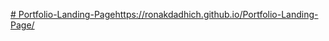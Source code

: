 [# Portfolio-Landing-Page](https://ronakdadhich.github.io/Portfolio-Landing-Page/)https://ronakdadhich.github.io/Portfolio-Landing-Page/

